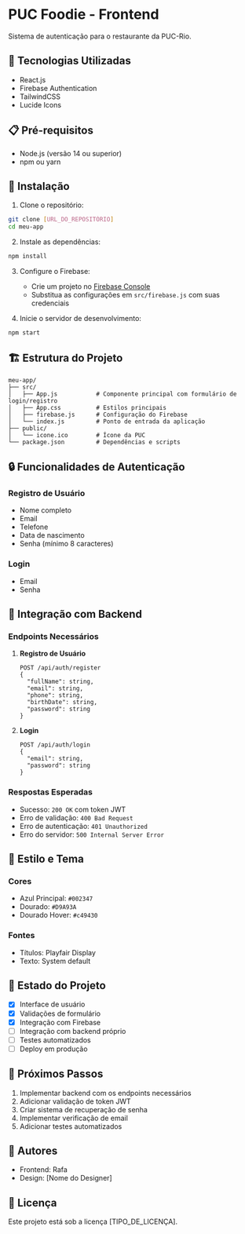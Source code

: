 # PUC Foodie - Frontend

Sistema de autenticação para o restaurante da PUC-Rio.

## 🚀 Tecnologias Utilizadas

- React.js
- Firebase Authentication
- TailwindCSS
- Lucide Icons

## 📋 Pré-requisitos

- Node.js (versão 14 ou superior)
- npm ou yarn

## 🔧 Instalação

1. Clone o repositório:
```bash
git clone [URL_DO_REPOSITÓRIO]
cd meu-app
```

2. Instale as dependências:
```bash
npm install
```

3. Configure o Firebase:
   - Crie um projeto no [Firebase Console](https://console.firebase.google.com)
   - Substitua as configurações em `src/firebase.js` com suas credenciais

4. Inicie o servidor de desenvolvimento:
```bash
npm start
```

## 🏗️ Estrutura do Projeto

```
meu-app/
├── src/
│   ├── App.js           # Componente principal com formulário de login/registro
│   ├── App.css          # Estilos principais
│   ├── firebase.js      # Configuração do Firebase
│   └── index.js         # Ponto de entrada da aplicação
├── public/
│   └── icone.ico        # Ícone da PUC
└── package.json         # Dependências e scripts
```

## 🔒 Funcionalidades de Autenticação

### Registro de Usuário
- Nome completo
- Email
- Telefone
- Data de nascimento
- Senha (mínimo 8 caracteres)

### Login
- Email
- Senha

## 🔌 Integração com Backend

### Endpoints Necessários

1. **Registro de Usuário**
   ```
   POST /api/auth/register
   {
     "fullName": string,
     "email": string,
     "phone": string,
     "birthDate": string,
     "password": string
   }
   ```

2. **Login**
   ```
   POST /api/auth/login
   {
     "email": string,
     "password": string
   }
   ```

### Respostas Esperadas

- Sucesso: `200 OK` com token JWT
- Erro de validação: `400 Bad Request`
- Erro de autenticação: `401 Unauthorized`
- Erro do servidor: `500 Internal Server Error`

## 🎨 Estilo e Tema

### Cores
- Azul Principal: `#002347`
- Dourado: `#D9A93A`
- Dourado Hover: `#c49430`

### Fontes
- Títulos: Playfair Display
- Texto: System default

## 🔄 Estado do Projeto

- [x] Interface de usuário
- [x] Validações de formulário
- [x] Integração com Firebase
- [ ] Integração com backend próprio
- [ ] Testes automatizados
- [ ] Deploy em produção

## 📝 Próximos Passos

1. Implementar backend com os endpoints necessários
2. Adicionar validação de token JWT
3. Criar sistema de recuperação de senha
4. Implementar verificação de email
5. Adicionar testes automatizados

## 👥 Autores

- Frontend: Rafa
- Design: [Nome do Designer]

## 📄 Licença

Este projeto está sob a licença [TIPO_DE_LICENÇA].
